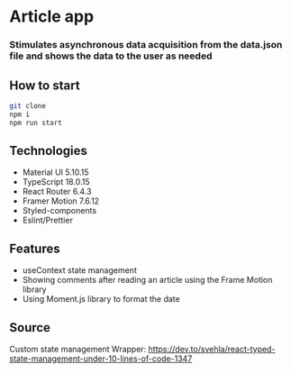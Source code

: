 # Article app 
### Stimulates asynchronous data acquisition from the data.json file and shows the data to the user as needed

## How to start
```sh
git clone 
npm i
npm run start
```

## Technologies
- Material UI 5.10.15
- TypeScript 18.0.15
- React Router 6.4.3
- Framer Motion 7.6.12
- Styled-components
- Eslint/Prettier

## Features
- useContext state management
- Showing comments after reading an article using the Frame Motion library
- Using Moment.js library to format the date

## Source 
Custom state management Wrapper: https://dev.to/svehla/react-typed-state-management-under-10-lines-of-code-1347